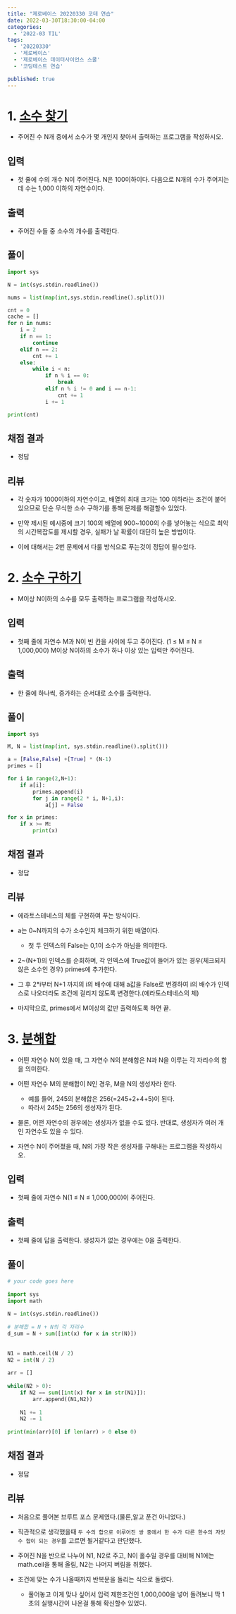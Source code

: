 ```yaml
---
title: "제로베이스 20220330 코테 연습"
date: 2022-03-30T18:30:00-04:00
categories:
  - '2022-03 TIL'
tags:
  - '20220330'
  - '제로베이스'
  - '제로베이스 데이터사이언스 스쿨'
  - '코딩테스트 연습'

published: true
---
```


# 1. [소수 찾기](https://www.acmicpc.net/problem/1978)

* 주어진 수 N개 중에서 소수가 몇 개인지 찾아서 출력하는 프로그램을 작성하시오.

## 입력

* 첫 줄에 수의 개수 N이 주어진다. N은 100이하이다. 다음으로 N개의 수가 주어지는데 수는 1,000 이하의 자연수이다.

## 출력

* 주어진 수들 중 소수의 개수를 출력한다.

## 풀이

```py
import sys

N = int(sys.stdin.readline())

nums = list(map(int,sys.stdin.readline().split()))

cnt = 0
cache = []
for n in nums:
    i = 2
    if n == 1:
        continue
    elif n == 2:
        cnt += 1
    else:
        while i < n:
            if n % i == 0:
                break
            elif n % i != 0 and i == n-1:
                cnt += 1
            i += 1

print(cnt)
```

## 채점 결과

* 정답

## 리뷰

* 각 숫자가 1000이하의 자연수이고, 배열의 최대 크기는 100 이하라는 조건이 붙어있으므로 단순 무식한 소수 구하기를 통해 문제를 해결할수 있었다.

* 만약 제시된 예시중에 크기 100의 배열에 900~1000의 수를 넣어놓는 식으로 최악의 시간복잡도를 제시할 경우, 실패가 날 확률이 대단히 높은 방법이다.

* 이에 대해서는 2번 문제에서 다룰 방식으로 푸는것이 정답이 될수있다.

# 2. [소수 구하기](https://www.acmicpc.net/problem/1929)

* M이상 N이하의 소수를 모두 출력하는 프로그램을 작성하시오.

## 입력

* 첫째 줄에 자연수 M과 N이 빈 칸을 사이에 두고 주어진다. (1 ≤ M ≤ N ≤ 1,000,000) M이상 N이하의 소수가 하나 이상 있는 입력만 주어진다.

## 출력

* 한 줄에 하나씩, 증가하는 순서대로 소수를 출력한다.

## 풀이

```py
import sys

M, N = list(map(int, sys.stdin.readline().split()))

a = [False,False] +[True] * (N-1)
primes = []

for i in range(2,N+1):
    if a[i]:
        primes.append(i)
        for j in range(2 * i, N+1,i):
            a[j] = False

for x in primes:
    if x >= M:
        print(x)
```

## 채점 결과

* 정답

## 리뷰

* 에라토스테네스의 체를 구현하여 푸는 방식이다.

* a는 0~N까지의 수가 소수인지 체크하기 위한 배열이다.
  * 첫 두 인덱스의 False는 0,1이 소수가 아님을 의미한다.

* 2~(N+1)의 인덱스를 순회하며, 각 인덱스에 True값이 들어가 있는 경우(체크되지 않은 소수인 경우) primes에 추가한다.

* 그 후 2*i부터 N+1 까지의 i의 배수에 대해 a값을 False로 변경하여 i의 배수가 인덱스로 나오더라도 조건에 걸리지 않도록 변경한다.(에라토스테네스의 체)

* 마지막으로, primes에서 M이상의 값만 출력하도록 하면 끝.



# 3. [분해합](https://www.acmicpc.net/problem/2231)

* 어떤 자연수 N이 있을 때, 그 자연수 N의 분해합은 N과 N을 이루는 각 자리수의 합을 의미한다.
* 어떤 자연수 M의 분해합이 N인 경우, M을 N의 생성자라 한다. 
  * 예를 들어, 245의 분해합은 256(=245+2+4+5)이 된다. 
  * 따라서 245는 256의 생성자가 된다.
* 물론, 어떤 자연수의 경우에는 생성자가 없을 수도 있다. 반대로, 생성자가 여러 개인 자연수도 있을 수 있다.

* 자연수 N이 주어졌을 때, N의 가장 작은 생성자를 구해내는 프로그램을 작성하시오.

## 입력

* 첫째 줄에 자연수 N(1 ≤ N ≤ 1,000,000)이 주어진다.

## 출력

* 첫째 줄에 답을 출력한다. 생성자가 없는 경우에는 0을 출력한다.

## 풀이

```py
# your code goes here
 
import sys
import math
 
N = int(sys.stdin.readline())
 
# 분해합 = N + N의 각 자리수
d_sum = N + sum([int(x) for x in str(N)])
 
 
N1 = math.ceil(N / 2)
N2 = int(N / 2)
 
arr = []
 
while(N2 > 0):
	if N2 == sum([int(x) for x in str(N1)]):
		arr.append((N1,N2))
 
	N1 += 1
	N2 -= 1
 
print(min(arr)[0] if len(arr) > 0 else 0)
```

## 채점 결과

* 정답

## 리뷰

* 처음으로 풀어본 브루트 포스 문제였다.(물론,알고 푼건 아니었다.)

* 직관적으로 생각했을때 ```두 수의 합으로 이루어진 쌍 중에서 한 수가 다른 한수의 자릿수 합이 되는 경우```를 고르면 될거같다고 판단했다.

* 주어진 N을 반으로 나누어 N1, N2로 주고, N이 홀수일 경우를 대비해 N1에는 math.ceil을 통해 올림, N2는 나머지 버림을 취했다.

* 조건에 맞는 수가 나올때까지 반복문을 돌리는 식으로 돌렸다.

  * 풀어놓고 이게 맞나 싶어서 입력 제한조건인 1,000,000을 넣어 돌려보니 딱 1초의 실행시간이 나온걸 통해 확신할수 있었다.


